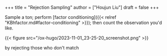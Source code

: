 +++
title = "Rejection Sampling"
author = ["Houjun Liu"]
draft = false
+++

Sample a ton; perform [factor conditioning]({{< relref "KBhfactor.md#factor-conditioning" >}}); then count the observation you'd like.

{{< figure src="/ox-hugo/2023-11-01_23-25-20_screenshot.png" >}}

by rejecting those who don't match
